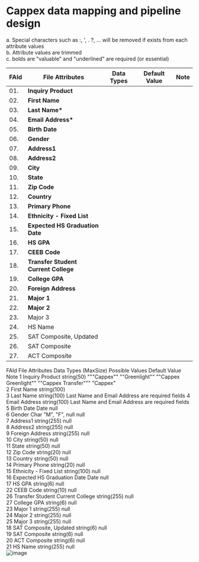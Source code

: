# Cappex data mapping and pipeline design


a. Special characters such as :, ', . ?, ... will be removed if exists from each attribute values <br />
b. Attribute values are trimmed <br />
c. bolds are "valuable" and "underlined" are required (or essential)<br />

|  FAId  | File Attributes                         | Data Types            | Default Value | Note |
| ------ | --------------------------------------- | --------------------- | ------------- | ---- |
| 01.    | <b>Inquiry Product</b>                  |                       |               |      |
| 02.    | <b>First Name</b>                       |                       |               |      |
| 03.    | <b>Last Name*</b>                       |                       |               |      |
| 04.    | <b>Email Address*</b>                   |                       |               |      |
| 05.    | <b>Birth Date</b>                       |                       |               |      |
| 06.    | <b>Gender</b>                           |                       |               |      |
| 07.    | <b>Address1</b>                         |                       |               |      |
| 08.    | <b>Address2</b>                         |                       |               |      |
| 09.    | <b>City</b>                             |                       |               |      |
| 10.    | <b>State</b>                            |                       |               |      |
| 11.    | <b>Zip Code</b>                         |                       |               |      |
| 12.    | <b>Country</b>                          |                       |               |      |
| 13.    | <b>Primary Phone</b>                    |                       |               |      |
| 14.    | <b>Ethnicity - Fixed List</b>           |                       |               |      |
| 15.    | <b>Expected HS Graduation Date</b>      |                       |               |      |
| 16.    | <b>HS GPA</b>                           |                       |               |      |
| 17.    | <b>CEEB Code</b>                        |                       |               |      |
| 18.    | <b>Transfer Student Current College</b> |                       |               |      |
| 19.    | <b>College GPA</b>                      |                       |               |      |
| 20.    | <b>Foreign Address</b>                  |                       |               |      |
| 21.    | <b>Major 1</b>                          |                       |               |      |
| 22.    | <b>Major 2</b>                          |                       |               |      |
| 23.    | Major 3                                 |                       |               |      |
| 24.    | HS Name                                 |                       |               |      |
| 25.    | SAT Composite, Updated                  |                       |               |      |
| 26.    | SAT Composite                           |                       |               |      |
| 27.    | ACT Composite                           |                       |               |      |


FAId	File Attributes	Data Types (MaxSize)	Possible Values	Default Value	Note
1	Inquiry Product	string(50)	"""Cappex"" 
""Greenlight""
""Cappex Greenlight""
""Cappex Transfer"""	"Cappex"	
2	First Name	string(100)			
3	Last Name	string(100)			Last Name and Email Address are required fields
4	Email Address	string(100)			Last Name and Email Address are required fields
5	Birth Date	Date		null	
6	Gender	Char	"M", "F", null	null	
7	Address1	string(255)		null	
8	Address2	string(255)		null	
9	Foreign Address	string(255)		null	
10	City	string(50)		null	
11	State	string(50)		null	
12	Zip Code	string(20)		null	
13	Country	string(50)		null	
14	Primary Phone	string(20)		null	
15	Ethnicity - Fixed List	string(100)		null	
16	Expected HS Graduation Date	Date		null	
17	HS GPA	string(6)		null	
22	CEEB Code	string(10)		null	
26	Transfer Student Current College	string(255)		null	
27	College GPA	string(6)		null	
23	Major 1	string(255)		null	
24	Major 2	string(255)		null	
25	Major 3	string(255)		null	
18	SAT Composite, Updated	string(6)		null	
19	SAT Composite	string(6)		null	
20	ACT Composite	string(6)		null	
21	HS Name	string(255)		null	
![image](https://github.com/purupanta/SFDataImport/assets/56935340/ff89a94a-caa4-42e7-a0c1-e82dbd309b1b)



<!--
<table> 
  <tr><th><b><u>Test Head</u></b></th></tr> 
  <tr><td>Test Data</td></tr> 
</table>
In same order as original file:
===============================
Inquiry Product
First Name
Last Name
Email Address
Birth Date
Gender
Address1
Address2
Foreign Address
City
State
Zip Code
Country
Primary Phone
Ethnicity - Fixed List
Expected HS Graduation Date
HS GPA
SAT Composite, Updated
SAT Composite
ACT Composite
HS Name
CEEB Code
Major 1
Major 2
Major 3
Transfer Student Current College
College GPA
-->
